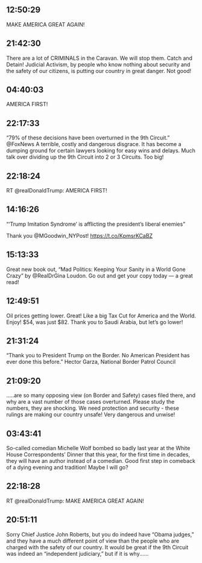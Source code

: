 ## 12:50:29
MAKE AMERICA GREAT AGAIN!
## 21:42:30
There are a lot of CRIMINALS in the Caravan. We will stop them. Catch and Detain! Judicial Activism, by people who know nothing about security and the safety of our citizens, is putting our country in great danger. Not good!
## 04:40:03
AMERICA FIRST!
## 22:17:33
“79% of these decisions have been overturned in the 9th Circuit.” @FoxNews  A terrible, costly and dangerous disgrace. It has become a dumping ground for certain lawyers looking for easy wins and delays. Much talk over dividing up the 9th Circuit into 2 or 3 Circuits. Too big!
## 22:18:24
RT @realDonaldTrump: AMERICA FIRST!
## 14:16:26
“‘Trump Imitation Syndrome’ is afflicting the president’s liberal enemies” 

Thank you @MGoodwin_NYPost! https://t.co/KpmsrKCaBZ
## 15:13:33
Great new book out, “Mad Politics: Keeping Your Sanity in a World Gone Crazy” by @RealDrGina Loudon. Go out and get your copy today — a great read!
## 12:49:51
Oil prices getting lower. Great! Like a big Tax Cut for America and the World. Enjoy! $54, was just $82. Thank you to Saudi Arabia, but let’s go lower!
## 21:31:24
“Thank you to President Trump on the Border. No American President has ever done this before.” Hector Garza, National Border Patrol Council
## 21:09:20
.....are so many opposing view (on Border and Safety) cases filed there, and why are a vast number of those cases overturned. Please study the numbers, they are shocking. We need protection and security - these rulings are making our country unsafe! Very dangerous and unwise!
## 03:43:41
So-called comedian Michelle Wolf bombed so badly last year at the White House Correspondents’ Dinner that this year, for the first time in decades, they will have an author instead of a comedian. Good first step in comeback of a dying evening and tradition! Maybe I will go?
## 22:18:28
RT @realDonaldTrump: MAKE AMERICA GREAT AGAIN!
## 20:51:11
Sorry Chief Justice John Roberts, but you do indeed have “Obama judges,” and they have a much different point of view than the people who are charged with the safety of our country. It would be great if the 9th Circuit was indeed an “independent judiciary,” but if it is why......
